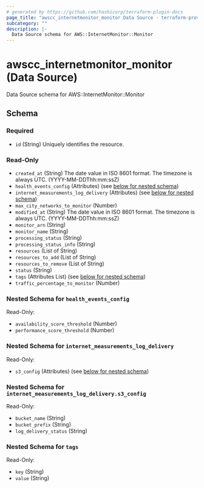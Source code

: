 ```yaml
---
# generated by https://github.com/hashicorp/terraform-plugin-docs
page_title: "awscc_internetmonitor_monitor Data Source - terraform-provider-awscc"
subcategory: ""
description: |-
  Data Source schema for AWS::InternetMonitor::Monitor
---
```


# awscc_internetmonitor_monitor (Data Source)

Data Source schema for AWS::InternetMonitor::Monitor



<!-- schema generated by tfplugindocs -->
## Schema

### Required

- `id` (String) Uniquely identifies the resource.

### Read-Only

- `created_at` (String) The date value in ISO 8601 format. The timezone is always UTC. (YYYY-MM-DDThh:mm:ssZ)
- `health_events_config` (Attributes) (see [below for nested schema](#nestedatt--health_events_config))
- `internet_measurements_log_delivery` (Attributes) (see [below for nested schema](#nestedatt--internet_measurements_log_delivery))
- `max_city_networks_to_monitor` (Number)
- `modified_at` (String) The date value in ISO 8601 format. The timezone is always UTC. (YYYY-MM-DDThh:mm:ssZ)
- `monitor_arn` (String)
- `monitor_name` (String)
- `processing_status` (String)
- `processing_status_info` (String)
- `resources` (List of String)
- `resources_to_add` (List of String)
- `resources_to_remove` (List of String)
- `status` (String)
- `tags` (Attributes List) (see [below for nested schema](#nestedatt--tags))
- `traffic_percentage_to_monitor` (Number)

<a id="nestedatt--health_events_config"></a>
### Nested Schema for `health_events_config`

Read-Only:

- `availability_score_threshold` (Number)
- `performance_score_threshold` (Number)


<a id="nestedatt--internet_measurements_log_delivery"></a>
### Nested Schema for `internet_measurements_log_delivery`

Read-Only:

- `s3_config` (Attributes) (see [below for nested schema](#nestedatt--internet_measurements_log_delivery--s3_config))

<a id="nestedatt--internet_measurements_log_delivery--s3_config"></a>
### Nested Schema for `internet_measurements_log_delivery.s3_config`

Read-Only:

- `bucket_name` (String)
- `bucket_prefix` (String)
- `log_delivery_status` (String)



<a id="nestedatt--tags"></a>
### Nested Schema for `tags`

Read-Only:

- `key` (String)
- `value` (String)

